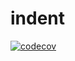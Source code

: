 # indent

[![codecov](https://codecov.io/gh/benoitlouy/indent/branch/master/graph/badge.svg)](https://codecov.io/gh/benoitlouy/indent)



